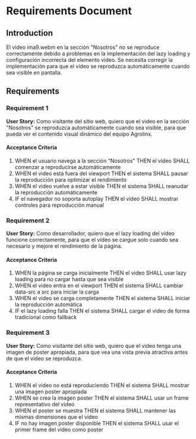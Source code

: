 # Requirements Document

## Introduction

El video ima9.webm en la sección "Nosotros" no se reproduce correctamente debido a problemas en la implementación del lazy loading y configuración incorrecta del elemento video. Se necesita corregir la implementación para que el video se reproduzca automáticamente cuando sea visible en pantalla.

## Requirements

### Requirement 1

**User Story:** Como visitante del sitio web, quiero que el video en la sección "Nosotros" se reproduzca automáticamente cuando sea visible, para que pueda ver el contenido visual dinámico del equipo Agrolinx.

#### Acceptance Criteria

1. WHEN el usuario navega a la sección "Nosotros" THEN el video SHALL comenzar a reproducirse automáticamente
2. WHEN el video está fuera del viewport THEN el sistema SHALL pausar la reproducción para optimizar el rendimiento
3. WHEN el video vuelve a estar visible THEN el sistema SHALL reanudar la reproducción automáticamente
4. IF el navegador no soporta autoplay THEN el video SHALL mostrar controles para reproducción manual

### Requirement 2

**User Story:** Como desarrollador, quiero que el lazy loading del video funcione correctamente, para que el video se cargue solo cuando sea necesario y mejore el rendimiento de la página.

#### Acceptance Criteria

1. WHEN la página se carga inicialmente THEN el video SHALL usar lazy loading para no cargar hasta que sea visible
2. WHEN el video entra en el viewport THEN el sistema SHALL cambiar data-src a src para iniciar la carga
3. WHEN el video se carga completamente THEN el sistema SHALL iniciar la reproducción automática
4. IF el lazy loading falla THEN el sistema SHALL cargar el video de forma tradicional como fallback

### Requirement 3

**User Story:** Como visitante del sitio web, quiero que el video tenga una imagen de poster apropiada, para que vea una vista previa atractiva antes de que el video se reproduzca.

#### Acceptance Criteria

1. WHEN el video no está reproduciendo THEN el sistema SHALL mostrar una imagen poster apropiada
2. WHEN se crea la imagen poster THEN el sistema SHALL usar un frame representativo del video
3. WHEN el poster se muestra THEN el sistema SHALL mantener las mismas dimensiones que el video
4. IF no hay imagen poster disponible THEN el sistema SHALL usar el primer frame del video como poster